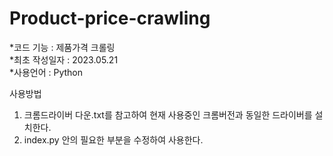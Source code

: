 # Product-price-crawling
*코드 기능 : 제품가격 크롤링   
*최초 작성일자 : 2023.05.21   
*사용언어 : Python

사용방법
1. 크롬드라이버 다운.txt를 참고하여 현재 사용중인 크롬버전과 동일한 드라이버를 설치한다.
2. index.py 안의 필요한 부분을 수정하여 사용한다.
